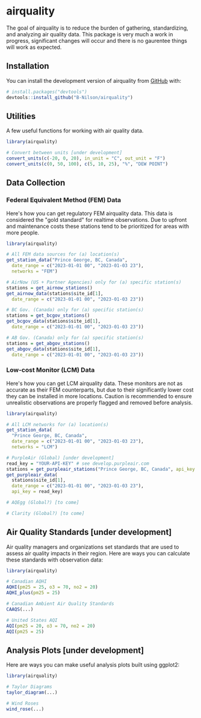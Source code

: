 
# airquality

<!-- badges: start -->
<!-- badges: end -->

The goal of airquality is to reduce the burden of gathering, standardizing, and analyzing air quality data. This package is very much a work in progress, significant changes will occur and there is no gaurentee things will work as expected. 

## Installation

You can install the development version of airquality from [GitHub](https://github.com/) with:

``` r
# install.packages("devtools")
devtools::install_github("B-Nilson/airquality")
```

## Utilities 

A few useful functions for working with air quality data.

``` r 
library(airquality)

# Convert between units [under development]
convert_units(c(-20, 0, 20), in_unit = "C", out_unit = "F")
convert_units(c(0, 50, 100), c(5, 10, 25), "%", "DEW POINT")

```

## Data Collection

### Federal Equivalent Method (FEM) Data
Here's how you can get regulatory FEM airquality data. This data is considered the "gold standard" for realtime observations. Due to upfront and maintenance costs these stations tend to be prioritized for areas with more people.

``` r
library(airquality)

# All FEM data sources for (a) location(s)
get_station_data("Prince George, BC, Canada",
  date_range = c("2023-01-01 00", "2023-01-03 23"),
  networks = "FEM")

# AirNow (US + Partner Agencies) only for (a) specific station(s)
stations = get_airnow_stations()
get_airnow_data(stations$site_id[1],
  date_range = c("2023-01-01 00", "2023-01-03 23"))

# BC Gov. (Canada) only for (a) specific station(s)
stations = get_bcgov_stations()
get_bcgov_data(stations$site_id[1],
  date_range = c("2023-01-01 00", "2023-01-03 23"))

# AB Gov. (Canada) only for (a) specific station(s) 
stations = get_abgov_stations()
get_abgov_data(stations$site_id[1],
  date_range = c("2023-01-01 00", "2023-01-03 23"))

```

### Low-cost Monitor (LCM) Data
Here's how you can get LCM airquality data. These monitors are not as accurate as their FEM counterparts, but due to their significantly lower cost they can be installed in more locations. Caution is recommended to ensure unrealistic observations are properly flagged and removed before analysis.

``` r
library(airquality)

# All LCM networks for (a) location(s)
get_station_data(
  "Prince George, BC, Canada",
  date_range = c("2023-01-01 00", "2023-01-03 23"),
  networks = "LCM")

# PurpleAir (Global) [under development]
read_key = "YOUR-API-KEY" # see develop.purpleair.com
stations = get_purpleair_stations("Prince George, BC, Canada", api_key = read_key)
get_purpleair_data(
  stations$site_id[1],
  date_range = c("2023-01-01 00", "2023-01-03 23"),
  api_key = read_key)

# AQEgg (Global?) [to come]

# Clarity (Global?) [to come]

```

## Air Quality Standards [under development]

Air quality managers and organizations set standards that are used to assess air quality impacts in their region. Here are ways you can calculate these standards with observation data:

```r
library(airquality)

# Canadian AQHI
AQHI(pm25 = 25, o3 = 70, no2 = 20)
AQHI_plus(pm25 = 25)

# Canadian Ambient Air Quality Standards 
CAAQS(...)

# United States AQI
AQI(pm25 = 20, o3 = 70, no2 = 20)
AQI(pm25 = 25)

```

## Analysis Plots [under development]

Here are ways you can make useful analysis plots built using ggplot2:

```r
library(airquality)

# Taylor Diagrams
taylor_diagram(...)

# Wind Roses
wind_rose(...)

```


